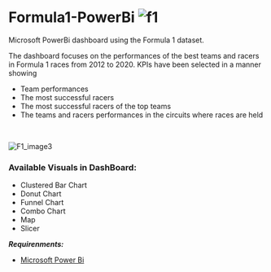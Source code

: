 # Formula1-PowerBi ![f1](https://user-images.githubusercontent.com/75898277/197901543-cc729a6f-7fc9-4c34-9497-570d1d48bbce.png)

Microsoft PowerBi dashboard using the Formula 1 dataset. 
 
The dashboard focuses on the performances of the best teams and racers in Formula 1 races from 2012 to 2020. 
KPIs have been selected in a manner showing 
- Team performances
- The most successful racers
- The most successful racers of the top teams
- The teams and racers performances in the circuits where races are held
<br/>

![F1_image3](https://user-images.githubusercontent.com/75898277/198412684-f4d16161-ec0c-40bc-bea6-008670978c99.png)


### Available Visuals in DashBoard:


- Clustered Bar Chart
- Donut Chart
- Funnel Chart
- Combo Chart
- Map
- Slicer



***Requirenments:***

- [Microsoft Power Bi](https://www.microsoft.com/en-us/download/details.aspx?id=58494)
